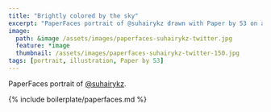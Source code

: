 ```yaml
---
title: "Brightly colored by the sky"
excerpt: "PaperFaces portrait of @suhairykz drawn with Paper by 53 on an iPad."
image: 
  path: &image /assets/images/paperfaces-suhairykz-twitter.jpg 
  feature: *image
  thumbnail: /assets/images/paperfaces-suhairykz-twitter-150.jpg
tags: [portrait, illustration, Paper by 53]
---
```


PaperFaces portrait of [@suhairykz](http://twitter.com/suhairykz).

{% include boilerplate/paperfaces.md %}
